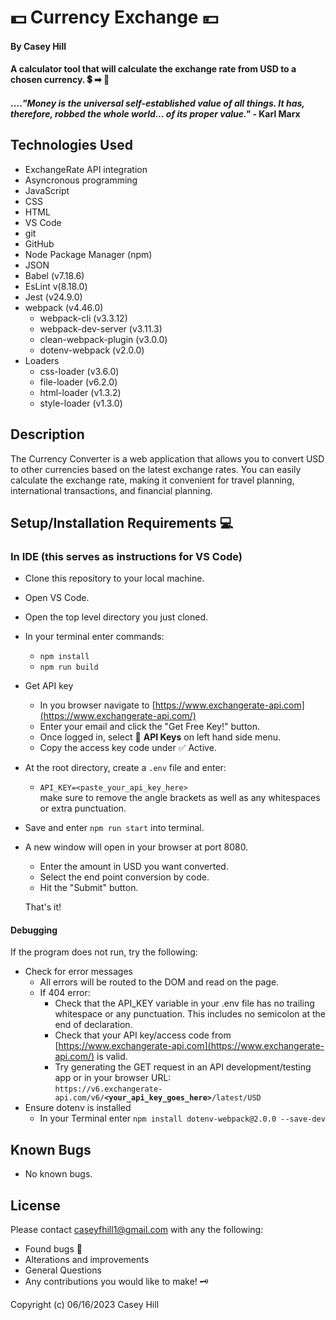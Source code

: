 # &#x1F4B5; **Currency Exchange** &#x1F4B4;

#### **By Casey Hill**

#### A calculator tool that will calculate the exchange rate from USD to a chosen currency. &#x1F4B2; &#x27A1; &#x1F4B1;

#### ...._"Money is the universal self-established value of all things. It has, therefore, robbed the whole world... of its proper value."_ - Karl Marx

## **Technologies Used**

-   ExchangeRate API integration
-   Asyncronous programming
-   JavaScript
-   CSS
-   HTML
-   VS Code
-   git
-   GitHub
-   Node Package Manager (npm)
-   JSON
-   Babel (v7.18.6)
-   EsLint v(8.18.0)
-   Jest (v24.9.0)
-   webpack (v4.46.0)
    -   webpack-cli (v3.3.12)
    -   webpack-dev-server (v3.11.3)
    -   clean-webpack-plugin (v3.0.0)
    -   dotenv-webpack (v2.0.0)
-   Loaders
    -   css-loader (v3.6.0)
    -   file-loader (v6.2.0)
    -   html-loader (v1.3.2)
    -   style-loader (v1.3.0)

## **Description**

The Currency Converter is a web application that allows you to convert USD to other currencies based on the latest exchange rates. You can easily calculate the exchange rate, making it convenient for travel planning, international transactions, and financial planning.

## **Setup/Installation Requirements** &#x1F4BB;

### **In IDE** (this serves as instructions for VS Code)

-   Clone this repository to your local machine.
-   Open VS Code.
-   Open the top level directory you just cloned.
-   In your terminal enter commands:
    -   `npm install`
    -   `npm run build`
-   Get API key
    -   In you browser navigate to [https://www.exchangerate-api.com](https://www.exchangerate-api.com/)
    -   Enter your email and click the "Get Free Key!" button.
    -   Once logged in, select &#x1F511; <strong>API Keys</strong> on left hand side menu.
    -   Copy the access key code under &#x2705; Active.
-   At the root directory, create a `.env` file and enter:
    -   `API_KEY=<paste_your_api_key_here>`<br>
        make sure to remove the angle brackets as well as any whitespaces or extra punctuation.
-   Save and enter `npm run start` into terminal.
-   A new window will open in your browser at port 8080.

    -   Enter the amount in USD you want converted.
    -   Select the end point conversion by code.
    -   Hit the "Submit" button.

    That's it!

#### Debugging

If the program does not run, try the following:

-   Check for error messages
    -   All errors will be routed to the DOM and read on the page.
    -   If 404 error:
        -   Check that the API_KEY variable in your .env file has no trailing whitespace or any punctuation. This includes no semicolon at the end of declaration.
        -   Check that your API key/access code from [https://www.exchangerate-api.com](https://www.exchangerate-api.com/) is valid.
        -   Try generating the GET request in an API development/testing app or in your browser URL:<br>
            `https://v6.exchangerate-api.com/v6/`<strong>`<your_api_key_goes_here>`</strong>`/latest/USD`
-   Ensure dotenv is installed
    -   In your Terminal enter `npm install dotenv-webpack@2.0.0 --save-dev`

## **Known Bugs**

-   No known bugs.

## License

Please contact [caseyfhill1@gmail.com](mailto:caseyfhill1@gmail.com?subject=Hello%20Casey,&body=You%20are%20amazing...) with any the following:

-   Found bugs &#x1F41E;
-   Alterations and improvements
-   General Questions
-   Any contributions you would like to make! &#x1F5DD;

Copyright (c) 06/16/2023 Casey Hill
